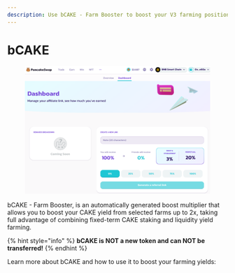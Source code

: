 ```yaml
---
description: Use bCAKE - Farm Booster to boost your V3 farming positions!
---
```


# bCAKE

<figure><img src="../../../.gitbook/assets/image.png" alt=""><figcaption></figcaption></figure>

bCAKE - Farm Booster, is an automatically generated boost multiplier that allows you to boost your CAKE yield from selected farms up to 2x, taking full advantage of combining fixed-term CAKE staking and liquidity yield farming.

{% hint style="info" %}
**bCAKE is NOT a new token and can NOT be transferred!**
{% endhint %}

Learn more about bCAKE and how to use it to boost your farming yields:

